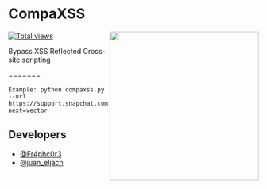# CompaXSS
[![Total views](https://sourcegraph.com/api/repos/github.com/Fraph/compaXSS/counters/views.png)](https://sourcegraph.com/github.com/Fraph/compaXSS)
<img align="right" height="300" src="http://bugone.tk/assets/img/logo.png">

Bypass XSS Reflected Cross-site scripting

=======

```
Example: python compaxss.py --url https://support.snapchat.com/login?next=vector
```

## Developers

* [@Fr4phc0r3](https://twitter.com/Fr4phc0r3)
* [@juan_eljach](https://twitter.com/juan_eljach)

